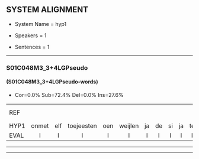 
## SYSTEM ALIGNMENT

- System Name = hyp1

- Speakers = 1

- Sentences = 1

---

### S01C048M3_3+4LGPseudo

#### (S01C048M3_3+4LGPseudo-words)

- Cor=0.0%	Sub=72.4%	Del=0.0%	Ins=27.6%

|  |  |  |  |  |  |  |  |  |  |  |  |  |  |  |  |  |  |  |  |  |  |  |  |  |  |  |  |  |  |  |  |  |  |  |  |  |  |  |  |  |  |  |  |  |  |  |  |  |  |  |  |  |  |  |  |  |  |  |  |  |  |  |  |  |  |  |  |  |  |  |  |  |  |  |  |  |
|:--- |:---:|:---:|:---:|:---:|:---:|:---:|:---:|:---:|:---:|:---:|:---:|:---:|:---:|:---:|:---:|:---:|:---:|:---:|:---:|:---:|:---:|:---:|:---:|:---:|:---:|:---:|:---:|:---:|:---:|:---:|:---:|:---:|:---:|:---:|:---:|:---:|:---:|:---:|:---:|:---:|:---:|:---:|:---:|:---:|:---:|:---:|:---:|:---:|:---:|:---:|:---:|:---:|:---:|:---:|:---:|:---:|:---:|:---:|:---:|:---:|:---:|:---:|:---:|:---:|:---:|:---:|:---:|:---:|:---:|:---:|:---:|:---:|:---:|:---:|:---:|:---:|
| REF |  |  |  |  |  |  |  |  |  |  |  |  |  |  |  |  |  |  |  |  |  | ometuif | toejietsen | oonwijlen | * | jattesiet | nurudien | stoenydaas | deuveltek | juitonie | gevijdel | sidowaan | spekkeraai | wachteniek | verpierik | * | * | nappegreeuw | mantaroen | schielendaspen | crobeklunker | * | kabbestepen | verwarig*(verwarring) | ooiebiekje | fandelig | jalekrewen | * | * | smoralij | zeekvlachine | * | kanaroe | toineetlijgen | * | * | * | meitsegrok | kantelogsten | ondermind | choporatie | * | * | * | * | zennebral | ijraspangen | blottenduuf | girdofhaalder | tobbermoeit | poentalschouden | havedil | verbrakkertje | * | gerauwejaak | hapeneren |
| HYP1 | onmet | elf | toejeesten | oen | weijlen | ja | de | si | ja | te | siet | nu | goedien | stoeien | das | deuvel | tek | jui | tony | geveidel | cidoen | sbecker | trai | wag | teniek | vorpi | pirik | naergil | madranoen | schilden | daspen | roboeklunker | kades | ten | verwarring | oienblikje | van | delin | jalkreen | s | moren | s | smoralle | zi | vakzine | karan | kan | a | ro | do | nee | lijgen | meurs | mij | se | gok | kantenlog | sten | ondermint | vocososopo | rati | enen | bral | eh | raspangen | lo | denduuf | gier | dof | helder | dopbermoeid | boentalshouden | haveldil | verbrakerte | gaek | gape |
| EVAL | I | I | I | I | I | I | I | I | I | I | I | I | I | I | I | I | I | I | I | I | I | S | S | S | S | S | S | S | S | S | S | S | S | S | S | S | S | S | S | S | S | S | S | S | S | S | S | S | S | S | S | S | S | S | S | S | S | S | S | S | S | S | S | S | S | S | S | S | S | S | S | S | S | S | S | S |
---

---
